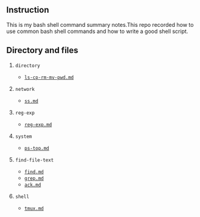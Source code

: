 ## Instruction
This is my bash shell command summary notes.This repo recorded  how to use common bash shell commands and how to write a good shell script.


## Directory and files



1. `directory`
    - [`ls-cp-rm-mv-pwd.md`](directory/ls-cp-rm-mv-pwd.md)
2. `network`
    - [`ss.md`](network/ss.md)
3. `reg-exp`
    - [`reg-exp.md`](network/reg-exp.md)
4. `system`
    - [`ps-top.md`](system/ps-top.md)
5. `find-file-text` 
    - [`find.md`](find-file-text/find.md)
    - [`grep.md`](find-file-text/grep.md)
    - [`ack.md`](find-file-text/ack.md)

6. `shell`
    - [`tmux.md`](shell/tmux.md)



